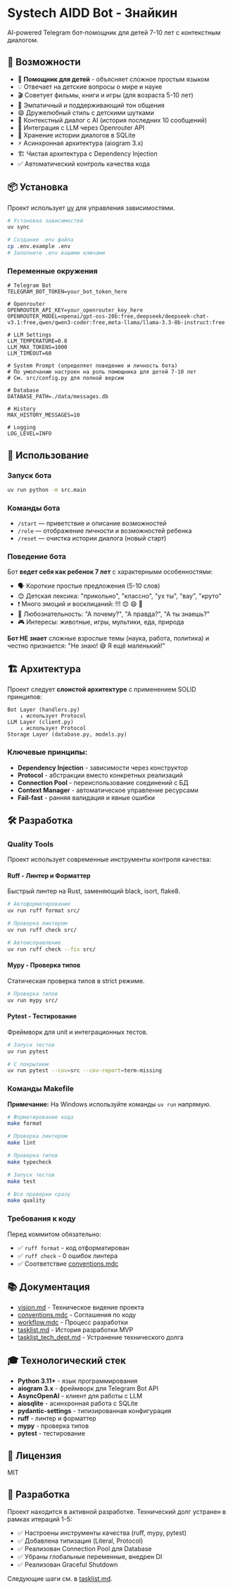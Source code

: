 # Systech AIDD Bot - Знайкин

AI-powered Telegram бот-помощник для детей 7-10 лет с контекстным диалогом.

## 🚀 Возможности

- 🌟 **Помощник для детей** - объясняет сложное простым языком
- 💡 Отвечает на детские вопросы о мире и науке
- 🎬 Советует фильмы, книги и игры (для возраста 5-10 лет)
- 💪 Эмпатичный и поддерживающий тон общения
- 😄 Дружелюбный стиль с детскими шутками
- 💬 Контекстный диалог с AI (история последних 10 сообщений)
- 🤖 Интеграция с LLM через Openrouter API
- 💾 Хранение истории диалогов в SQLite
- ⚡ Асинхронная архитектура (aiogram 3.x)
- 🏗️ Чистая архитектура с Dependency Injection
- ✅ Автоматический контроль качества кода

## 📦 Установка

Проект использует [uv](https://github.com/astral-sh/uv) для управления зависимостями.

```bash
# Установка зависимостей
uv sync

# Создание .env файла
cp .env.example .env
# Заполните .env вашими ключами
```

### Переменные окружения

```env
# Telegram Bot
TELEGRAM_BOT_TOKEN=your_bot_token_here

# Openrouter
OPENROUTER_API_KEY=your_openrouter_key_here
OPENROUTER_MODEL=openai/gpt-oss-20b:free,deepseek/deepseek-chat-v3.1:free,qwen/qwen3-coder:free,meta-llama/llama-3.3-8b-instruct:free

# LLM Settings
LLM_TEMPERATURE=0.8
LLM_MAX_TOKENS=1000
LLM_TIMEOUT=60

# System Prompt (определяет поведение и личность бота)
# По умолчанию настроен на роль помощника для детей 7-10 лет
# См. src/config.py для полной версии

# Database
DATABASE_PATH=./data/messages.db

# History
MAX_HISTORY_MESSAGES=10

# Logging
LOG_LEVEL=INFO
```

## 🎯 Использование

### Запуск бота

```bash
uv run python -m src.main
```

### Команды бота

- `/start` — приветствие и описание возможностей
- `/role` — отображение личности и возможностей ребенка
- `/reset` — очистка истории диалога (новый старт)

### Поведение бота

Бот **ведет себя как ребенок 7 лет** с характерными особенностями:
- 🗣️ Короткие простые предложения (5-10 слов)
- 😊 Детская лексика: "прикольно", "классно", "ух ты", "вау", "круто"
- ❗ Много эмоций и восклицаний: !!! 😊 😄 🤩
- 🤔 Любознательность: "А почему?", "А правда?", "А ты знаешь?"
- 🎮 Интересы: животные, игры, мультики, еда, природа

**Бот НЕ знает** сложные взрослые темы (наука, работа, политика) и честно признается: "Не знаю! 😅 Я ещё маленький!"

## 🏗️ Архитектура

Проект следует **слоистой архитектуре** с применением SOLID принципов:

```
Bot Layer (handlers.py)
    ↓ использует Protocol
LLM Layer (client.py)
    ↓ использует Protocol
Storage Layer (database.py, models.py)
```

### Ключевые принципы:

- **Dependency Injection** - зависимости через конструктор
- **Protocol** - абстракции вместо конкретных реализаций
- **Connection Pool** - переиспользование соединений с БД
- **Context Manager** - автоматическое управление ресурсами
- **Fail-fast** - ранняя валидация и явные ошибки

## 🛠️ Разработка

### Quality Tools

Проект использует современные инструменты контроля качества:

#### Ruff - Линтер и Форматтер
Быстрый линтер на Rust, заменяющий black, isort, flake8.

```bash
# Автоформатирование
uv run ruff format src/

# Проверка линтером
uv run ruff check src/

# Автоисправление
uv run ruff check --fix src/
```

#### Mypy - Проверка типов
Статическая проверка типов в strict режиме.

```bash
# Проверка типов
uv run mypy src/
```

#### Pytest - Тестирование
Фреймворк для unit и интеграционных тестов.

```bash
# Запуск тестов
uv run pytest

# С покрытием
uv run pytest --cov=src --cov-report=term-missing
```

### Команды Makefile

**Примечание:** На Windows используйте команды `uv run` напрямую.

```bash
# Форматирование кода
make format

# Проверка линтером
make lint

# Проверка типов
make typecheck

# Запуск тестов
make test

# Все проверки сразу
make quality
```

### Требования к коду

Перед коммитом обязательно:
- ✅ `ruff format` - код отформатирован
- ✅ `ruff check` - 0 ошибок линтера
- ✅ Соответствие [conventions.mdc](.cursor/rules/conventions.mdc)

## 📚 Документация

- [vision.md](docs/vision.md) - Техническое видение проекта
- [conventions.mdc](.cursor/rules/conventions.mdc) - Соглашения по коду
- [workflow.mdc](.cursor/rules/workflow.mdc) - Процесс разработки
- [tasklist.md](docs/tasklist.md) - История разработки MVP
- [tasklist_tech_dept.md](docs/tasklist_tech_dept.md) - Устранение технического долга

## 🎓 Технологический стек

- **Python 3.11+** - язык программирования
- **aiogram 3.x** - фреймворк для Telegram Bot API
- **AsyncOpenAI** - клиент для работы с LLM
- **aiosqlite** - асинхронная работа с SQLite
- **pydantic-settings** - типизированная конфигурация
- **ruff** - линтер и форматтер
- **mypy** - проверка типов
- **pytest** - тестирование

## 📝 Лицензия

MIT

## 🤝 Разработка

Проект находится в активной разработке. Технический долг устранен в рамках итераций 1-5:

- ✅ Настроены инструменты качества (ruff, mypy, pytest)
- ✅ Добавлена типизация (Literal, Protocol)
- ✅ Реализован Connection Pool для Database
- ✅ Убраны глобальные переменные, внедрен DI
- ✅ Реализован Graceful Shutdown

Следующие шаги см. в [tasklist.md](docs/tasklist.md).
